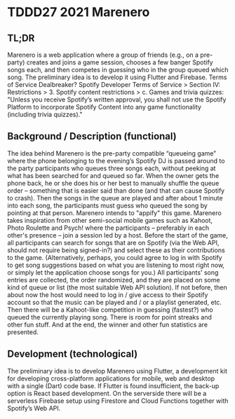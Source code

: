 # TDDD27 2021 Marenero

## TL;DR
Marenero is a web application where a group of friends (e.g., on a pre-party) creates and joins a game session, chooses a few banger Spotify songs each, and then competes in guessing who in the group queued which song. The preliminary idea is to develop it using Flutter and Firebase.
Terms of Service Dealbreaker?
Spotify Developer Terms of Service > Section IV: Restrictions > 3. Spotify content restrictions > c. Games and trivia quizzes:
"Unless you receive Spotify’s written approval, you shall not use the Spotify Platform to incorporate Spotify Content into any game functionality (including trivia quizzes)."


## Background / Description (functional)
The idea behind Marenero is the pre-party compatible “queueing game” where the phone belonging to the evening’s Spotify DJ is passed around to the party participants who queues three songs each, without peeking at what has been searched for and queued so far. When the owner gets the phone back, he or she does his or her best to manually shuffle the queue order – something that is easier said than done (and that can cause Spotify to crash). Then the songs in the queue are played and after about 1 minute into each song, the participants must guess who queued the song by pointing at that person. Marenero intends to "appify" this game.
Marenero takes inspiration from other semi-social mobile games such as Kahoot, Photo Roulette and Psych! where the participants – preferably in each other's presence – join a session led by a host. Before the start of the game, all participants can search for songs that are on Spotify (via the Web API, should not require being signed-in?) and select these as their contributions to the game. (Alternatively, perhaps, you could agree to log in with Spotify to get song suggestions based on what you are listening to most right now, or simply let the application choose songs for you.)
All participants' song entries are collected, the order randomized, and they are placed on some kind of queue or list (the most suitable Web API solution). If not before, then about now the host would need to log in / give access to their Spotify account so that the music can be played and / or a playlist generated, etc. Then there will be a Kahoot-like competition in guessing (fastest?) who queued the currently playing song. There is room for point streaks and other fun stuff. And at the end, the winner and other fun statistics are presented.

## Development (technological)
The preliminary idea is to develop Marenero using Flutter, a development kit for developing cross-platform applications for mobile, web and desktop with a single (Dart) code base. If Flutter is found insufficient, the back-up option is React based development.
On the serverside there will be a serverless Firebase setup using Firestore and Cloud Functions together with Spotify’s Web API.
